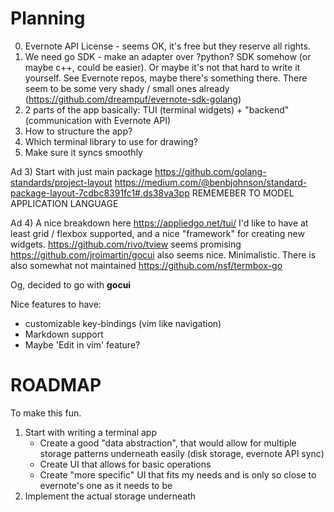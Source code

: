 # Planning

0. Evernote API License - seems OK, it's free but they reserve all rights. 
1. We need go SDK - make an adapter over ?python? SDK somehow (or maybe c++, could be easier). Or maybe it's not that hard to write it yourself. See Evernote repos, maybe there's something there. There seem to be some very shady / small ones already (https://github.com/dreampuf/evernote-sdk-golang)
2. 2 parts of the app basically: TUI (terminal widgets) + "backend" (communication with Evernote API)
3. How to structure the app?
4. Which terminal library to use for drawing?
5. Make sure it syncs smoothly

Ad 3)
Start with just main package
https://github.com/golang-standards/project-layout
https://medium.com/@benbjohnson/standard-package-layout-7cdbc8391fc1#.ds38va3pp
REMEMEBER TO MODEL APPLICATION LANGUAGE

Ad 4)
A nice breakdown here https://appliedgo.net/tui/
I'd like to have at least grid / flexbox supported, and a nice "framework" for creating new widgets.
https://github.com/rivo/tview seems promising
https://github.com/jroimartin/gocui also seems nice. Minimalistic.
There is also somewhat not maintained https://github.com/nsf/termbox-go

Og, decided to go with **gocui**

Nice features to have:
* customizable key-bindings (vim like navigation)
* Markdown support
* Maybe 'Edit in vim' feature?

# ROADMAP

To make this fun.

1. Start with writing a terminal app
	* Create a good "data abstraction", that would allow for multiple storage patterns underneath easily (disk storage, evernote API sync)
	* Create UI that allows for basic operations
	* Create "more specific" UI that fits my needs and is only so close to evernote's one as it needs to be
2. Implement the actual storage underneath

